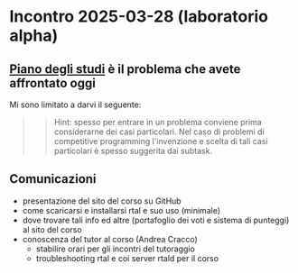 # Incontro 2025-03-28 (laboratorio alpha)

## [Piano degli studi](https://training.olinfo.it/task/ois_pianostudi) è il problema che avete affrontato oggi

Mi sono limitato a darvi il seguente:

>>Hint: spesso per entrare in un problema conviene prima considerarne dei casi particolari. Nel caso di problemi di competitive programming l'invenzione e scelta di tali casi particolari è spesso suggerita dai subtask.

## Comunicazioni

- presentazione del sito del corso su GitHub
- come scaricarsi e installarsi rtal e suo uso (minimale)
- dove trovare tali info ed altre (portafoglio dei voti e sistema di punteggi) al
sito del corso
- conoscenza del tutor al corso (Andrea Cracco)
  - stabilire orari per gli incontri del tutoraggio
  - troubleshooting rtal e coi server rtald per il corso
